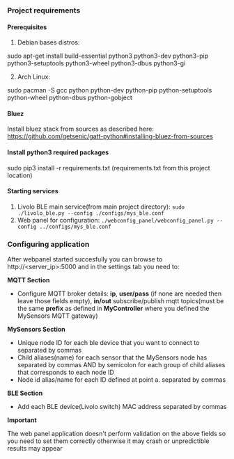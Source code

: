 ### Project requirements

#### Prerequisites

1. Debian bases distros:

  sudo apt-get install build-essential python3 python3-dev python3-pip python3-setuptools python3-wheel python3-dbus python3-gi

2. Arch Linux:

  sudo pacman -S gcc python python-dev python-pip python-setuptools python-wheel python-dbus python-gobject

#### Bluez

 Install bluez stack from sources as described here: https://github.com/getsenic/gatt-python#installing-bluez-from-sources

#### Install python3 required packages

  sudo pip3 install -r requirements.txt (requirements.txt from this project location)

#### Starting services

1. Livolo BLE main service(from main project directory):
`sudo ./livolo_ble.py --config ./configs/mys_ble.conf`
2. Web panel for configuration:
`./webconfig_panel/webconfig_panel.py --config ../configs/mys_ble.conf`

### Configuring application

After webpanel started succesfully you can browse to http://<server_ip>:5000 and in the settings tab you need to:

**MQTT Section**

 - Configure MQTT broker details: **ip**, **user/pass** (if none are needed then leave those fields empty), **in/out** subscribe/publish mqtt topics(must be the same **prefix** as defined in **MyController** where you defined the MySensors MQTT gateway)
 
 **MySensors Section**

 - Unique node ID for each ble device that you want to connect to separated by commas
 - Child aliases(name) for each sensor that the MySensors node has separated by commas AND by semicolon for each group of child aliases that corresponds to each node ID
 - Node id alias/name for each ID defined at point a. separated by commas
 
 **BLE Section**
  - Add each BLE device(Livolo switch) MAC address separated by commas
  
 **Important**
  
  The web panel application doesn't perform validation on the above fields so you need to set them correctly otherwise it may crash or unpredictible results may appear
